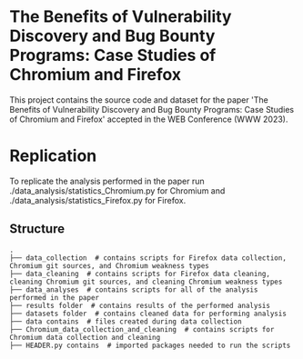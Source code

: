 # The Benefits of Vulnerability Discovery and Bug Bounty Programs: Case Studies of Chromium and Firefox
This project contains the source code and dataset for the paper 'The Benefits of Vulnerability Discovery and Bug Bounty Programs: Case Studies of Chromium and Firefox' accepted in the WEB Conference (WWW 2023).
# Replication
To replicate the analysis performed in the paper run ./data_analysis/statistics_Chromium.py for Chromium and ./data_analysis/statistics_Firefox.py for Firefox.
## Structure
```
.
├── data_collection  # contains scripts for Firefox data collection, Chromium git sources, and Chromium weakness types
├── data_cleaning  # contains scripts for Firefox data cleaning, cleaning Chromium git sources, and cleaning Chromium weakness types
├── data_analyses  # contains scripts for all of the analysis performed in the paper
├── results folder  # contains results of the performed analysis
├── datasets folder  # contains cleaned data for performing analysis
├── data contains  # files created during data collection
├── Chromium_data_collection_and_cleaning  # contains scripts for Chromium data collection and cleaning
├── HEADER.py contains  # imported packages needed to run the scripts


